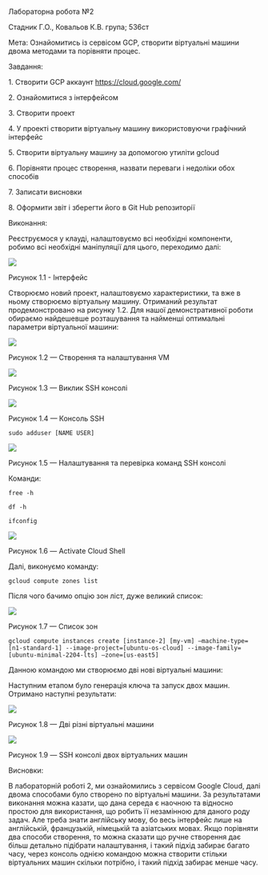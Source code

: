 ﻿Лабораторна робота №2

Стадник Г.О., Ковальов К.В. група; 536ст

Мета: Ознайомитись із сервісом GCP, створити віртуальні машини двома методами та порівняти процес.

Завдання:

1\. Створити GCP аккаунт https://cloud.google.com/

2\. Ознайомитися з інтерфейсом

3\. Створити проект 

4\. У проекті створити віртуальну машину використовуючи графічний інтерфейс

5\. Створити віртуальну машину за допомогою утиліти gcloud

6\. Порівняти процес створення, назвати переваги і недоліки обох способів

7\. Записати висновки

8\. Оформити звіт і зберегти його в Git Hub репозиторії

Виконання:

Реєструємося у клауді, налаштовуємо всі необхідні компоненти, робимо всі необхідні маніпуляції для цього, переходимо далі:

![](Aspose.Words.7116f279-dec3-43ef-a563-26d3d9c2a8a0.001.png)

Рисунок 1.1 - Інтерфейс

Створюємо новий проект, налаштовуємо характеристики, та вже в ньому створюємо віртуальну машину. Отриманий результат продемонстровано на рисунку 1.2. Для нашої демонстративної роботи обираємо найдешевше розташування та найменші оптимальні параметри віртуальної машини:

![](Aspose.Words.7116f279-dec3-43ef-a563-26d3d9c2a8a0.002.png)

Рисунок 1.2 — Створення та налаштування VM

![](Aspose.Words.7116f279-dec3-43ef-a563-26d3d9c2a8a0.003.png)

Рисунок 1.3 — Виклик SSH консолі


![](Aspose.Words.7116f279-dec3-43ef-a563-26d3d9c2a8a0.004.png)

Рисунок 1.4 — Консоль SSH

```
sudo adduser [NAME USER]
```

![](Aspose.Words.7116f279-dec3-43ef-a563-26d3d9c2a8a0.005.png)

Рисунок 1.5 — Налаштування та перевірка команд SSH консолі

Команди:

```
free -h
```

```
df -h
```

```
ifconfig
```

![](Aspose.Words.7116f279-dec3-43ef-a563-26d3d9c2a8a0.006.png)

Рисунок 1.6 — Activate Cloud Shell 


Далі, виконуємо команду:

```
gcloud compute zones list
```

Після чого бачимо опцію зон ліст, дуже великий список:

![](Aspose.Words.7116f279-dec3-43ef-a563-26d3d9c2a8a0.007.png)

Рисунок 1.7 — Список зон

```
gcloud compute instances create [instance-2] [my-vm] —machine-type=[n1-standard-1] --image-project=[ubuntu-os-cloud] --image-family=[ubuntu-minimal-2204-lts] —zone=[us-east5]
```

Данною командою ми створюємо дві нові віртуальні машини:

Наступним етапом було генерація ключа та запуск двох машин. Отримано наступні результати:

![](Aspose.Words.7116f279-dec3-43ef-a563-26d3d9c2a8a0.008.png)

Рисунок 1.8 — Дві різні віртуальні машини

![](Aspose.Words.7116f279-dec3-43ef-a563-26d3d9c2a8a0.009.png)

Рисунок 1.9 — SSH консолі двох віртуальних машин

Висновки: 

В лабораторній роботі 2, ми ознайомились з  сервісом Google Cloud, далі двома способами було створено по віртуальні машини. За результатами виконання можна казати, що дана середа є наочною та відносно простою для використання, що робить її незамінною для даного роду задач. Але треба знати англійську мову, бо весь інтерфейс лише на англійській, французькій, німецькій та азіатських мовах. Якщо порівняти два способи створення, то можна сказати що ручне створення дає більш детально підібрати налаштування, і такий підхід забирає багато часу, через консоль однією командою можна створити стільки віртуальних машин скільки потрібно, і такий підхід забирає менше часу.


